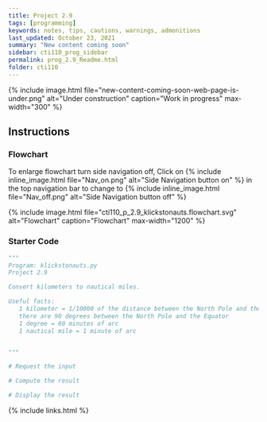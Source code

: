 ```yaml
---
title: Project 2.9
tags: [programming]
keywords: notes, tips, cautions, warnings, admonitions
last_updated: October 23, 2021
summary: "New content coming soon"
sidebar: cti110_prog_sidebar
permalink: prog_2.9_Readme.html
folder: cti110
---
```

{% include image.html file="new-content-coming-soon-web-page-is-under.png" alt="Under construction" caption="Work in progress" max-width="300" %}

## Instructions

### Flowchart

To enlarge flowchart turn side navigation off, Click on {% include inline_image.html
file="Nav_on.png" alt="Side Navigation button on" %} in the top navigation bar to change to {% include inline_image.html
file="Nav_off.png" alt="Side Navigation button off" %}

{% include image.html file="cti110_p_2.9_klickstonauts.flowchart.svg" alt="Flowchart" caption="Flowchart" max-width="1200" %}

### Starter Code

```python
"""
Program: klickstonauts.py
Project 2.9

Convert kilometers to nautical miles.

Useful facts:
   1 kilometer = 1/10000 of the distance between the North Pole and the Equator
   there are 90 degrees between the North Pole and the Equator
   1 degree = 60 minutes of arc
   1 nautical mile = 1 minute of arc


"""

# Request the input

# Compute the result

# Display the result

```

{% include links.html %}

